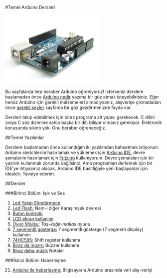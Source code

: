 #Temel Arduino Dersleri

![image](https://github.com/wizofwor/arduino/blob/master/arduino-uno.png?raw=true)

Bu sayfalarda hep beraber Arduino öğreniyoruz! İsterseniz derslere başlamadan önce [Arduino nedir][1] yazıma bir göz atmak isteyebilirisiniz. Eğer henüz Arduino için gerekli malzemeleri almadıysanız, alışverişe çıkmadadan önce [gerekli şeyler][2] sayfama bir göz gezdirmenizde fayda var.

Dersleri takip edebilmek için biraz programa alt yapısı gerekecek. C dilini (veya C söz dizimine sahip başka bir dil) biliyor olmanız gerekiyor. Elektronik konusunda sıkıntı yok. Onu beraber öğreneceğiz.

[1]: https://github.com/wizofwor/arduino/tree/master/arduino-nedir.md "Arduino nedir?"
[2]: https://github.com/wizofwor/arduino/blob/master/gerekli-seyler.md "Gerekli şeyler"

##Temel Yazılımlar

Derslere başlamadan önce kullandığım iki yazılımdan bahsetmek istiyorum. Arduino sketchlerini hazırlamak ve yüklemek için [Arduino IDE][3], devre şemalarını hazırlamak için [Fritzing][4] kullanıyorum. Devre şemalaları için bir yazılım kullanmak zorunda dağilsiniz. Ama programları derlemek için bir IDE'ye ihtiyacınız olacak. Arduino IDE basitliğiyle yeni başlayanlar için idealdir. Tavsiye ederim.

[3]: http://www.arduino.cc/en/main/Software
[4]: http://fritzing.org/home/

##Dersler

###Birinci Bölüm: Işık ve Ses

1. [Led Yakıp Söndürmece][5]
2. [Led Flash:][6] Nam-ı diğer Karaşimşek devresi
3. [Buton kontrolü][7]
5. [LCD ekran kullanımı][8]
6. *[Oyun Molası:][9] Taş-kağıt-makas oyunu*
7. [7 segmentli gösterge:][10] 7 segmentli gösterge (7 segment display) kullanımı
8. [74HC595:][11] Shift register kullanımı
9. [Biraz da müzik:][12] Buzzer kullanımı
10. [Biraz daha müzik][13] Notalar

[5]:https://github.com/wizofwor/arduino/tree/master/101-led-yakip-sondurmece
[6]:https://github.com/wizofwor/arduino/tree/master/102-led-flash
[7]:https://github.com/wizofwor/arduino/tree/master/103-button
[8]:https://github.com/wizofwor/arduino/tree/master/105-LCD-ekran-kullanimi
[9]:https://github.com/wizofwor/arduino/tree/master/106-Tas-Kagit-Makas
[11]:https://github.com/wizofwor/arduino/tree/master/110-74HC595
[12]:https://github.com/wizofwor/arduino/tree/master/107-biraz-da-muzik
[13]:https://github.com/wizofwor/arduino/tree/master/108-biraz-daha-muzik
[10]:https://github.com/wizofwor/arduino/tree/master/109-7-segmentli-gosterge

###İkinci Bölüm: Haberleşme

21. [Arduino ile haberleşme:][1] Bilgisayarla Arduino arasında veri alış-verişi

[21]:https://github.com/wizofwor/arduino/tree/master/301-haberlesme